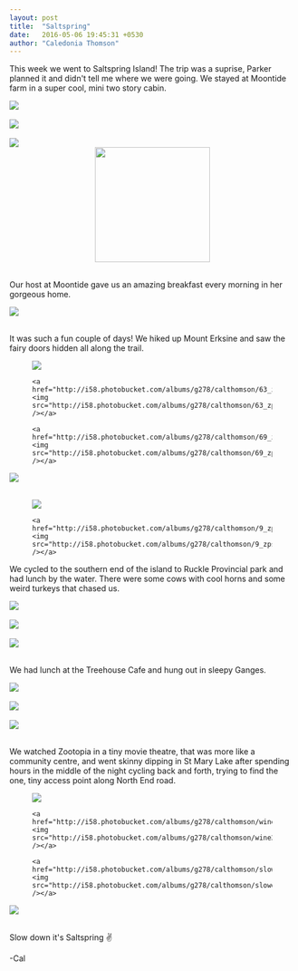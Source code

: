 ```yaml
---
layout: post
title:  "Saltspring"
date:   2016-05-06 19:45:31 +0530
author: "Caledonia Thomson"
---
```


This week we went to Saltspring Island! The trip was a suprise, Parker planned it and didn't tell me where we were going. We stayed at Moontide farm in a super cool, mini two story cabin.

<div class="col-sm-6">
<div class="row">
	<a href="http://i58.photobucket.com/albums/g278/calthomson/1_zpsoavpqlyz.jpg"><div class="col-sm-12"><img src="http://i58.photobucket.com/albums/g278/calthomson/1_zpsoavpqlyz.jpg" /></div></a>
</div>
<br>

<div class="row">
	<a href="http://i58.photobucket.com/albums/g278/calthomson/2_zpso1im9xkf.jpg"><div class="col-sm-12"><img src="http://i58.photobucket.com/albums/g278/calthomson/2_zpso1im9xkf.jpg" /></div></a>
</div>
<br>

<div class="row">
	<a href="http://i58.photobucket.com/albums/g278/calthomson/3_zps3wwj9v4o.jpg"><div class="col-sm-12"><img src="http://i58.photobucket.com/albums/g278/calthomson/3_zps3wwj9v4o.jpg" /></div></a>
</div>
</div>

<div class="col-sm-6">
<center>
<a href="http://i58.photobucket.com/albums/g278/calthomson/4_zpsadtghqdj.jpg"><img width="203px" src="http://i58.photobucket.com/albums/g278/calthomson/4_zpsadtghqdj.jpg" /></a>
</center>
<br>
</div>

Our host at Moontide gave us an amazing breakfast every morning in her gorgeous home.

<div class="row">                   
	<a href="http://i58.photobucket.com/albums/g278/calthomson/6_zpsoewv5rlw.jpg"><img src="http://i58.photobucket.com/albums/g278/calthomson/6_zpsoewv5rlw.jpg" /></a>
</div>  
<br>

It was such a fun couple of days! We hiked up Mount Erksine and saw the fairy doors hidden all along the trail. 

<figure class="third">
	<a href="http://i58.photobucket.com/albums/g278/calthomson/66_zpsewmyvgin.jpg"><img src="http://i58.photobucket.com/albums/g278/calthomson/66_zpsewmyvgin.jpg" /></a>  
                                       
    <a href="http://i58.photobucket.com/albums/g278/calthomson/63_zps9i1idnoa.jpg"><img src="http://i58.photobucket.com/albums/g278/calthomson/63_zps9i1idnoa.jpg" /></a> 

    <a href="http://i58.photobucket.com/albums/g278/calthomson/69_zpslsogcdt9.jpg"><img src="http://i58.photobucket.com/albums/g278/calthomson/69_zpslsogcdt9.jpg" /></a>               
</figure>

<div class="row">                   
	<a href="http://i58.photobucket.com/albums/g278/calthomson/7_zpskuyvkz6t.jpg"><img src="http://i58.photobucket.com/albums/g278/calthomson/7_zpskuyvkz6t.jpg" /></a> 
</div>  
<br>

<figure class="half">              
	<a href="http://i58.photobucket.com/albums/g278/calthomson/95_zpsnvay7b8x.jpg"><img src="http://i58.photobucket.com/albums/g278/calthomson/95_zpsnvay7b8x.jpg" /></a> 

	<a href="http://i58.photobucket.com/albums/g278/calthomson/9_zpsxidhpb4f.jpg"><img src="http://i58.photobucket.com/albums/g278/calthomson/9_zpsxidhpb4f.jpg" /></a> 
</figure>

We cycled to the southern end of the island to Ruckle Provincial park and had lunch by the water. There were some cows with cool horns and some weird turkeys that chased us.

<div class="row">              
	<a href="http://i58.photobucket.com/albums/g278/calthomson/999_zpsupgq0rvr.jpg"><img src="http://i58.photobucket.com/albums/g278/calthomson/999_zpsupgq0rvr.jpg" /></a> 
</div>
<br>

<div class="row">
	<a href="http://i58.photobucket.com/albums/g278/calthomson/11_zpstdfqsauw.jpg"><div class="col-sm-12"><img src="http://i58.photobucket.com/albums/g278/calthomson/11_zpstdfqsauw.jpg" /></div></a>
</div>
<br>

<div class="row">
	<a href="http://i58.photobucket.com/albums/g278/calthomson/12_zpsxmlmmbmi.jpg"><div class="col-sm-12"><img src="http://i58.photobucket.com/albums/g278/calthomson/12_zpsxmlmmbmi.jpg" /></div></a>
</div>
<br>

We had lunch at the Treehouse Cafe and hung out in sleepy Ganges.

<div class="row">
<a href="http://i58.photobucket.com/albums/g278/calthomson/16_zpsfdths6o1.jpg"><img src="http://i58.photobucket.com/albums/g278/calthomson/16_zpsfdths6o1.jpg" /></a> 
</div>
<br>

<div class="row">
	<a href="http://i58.photobucket.com/albums/g278/calthomson/15_zpsiu8fzrxu.jpg"><img src="http://i58.photobucket.com/albums/g278/calthomson/15_zpsiu8fzrxu.jpg" /></a> 
</div>
<br>

<div class="row">
	<a href="http://i58.photobucket.com/albums/g278/calthomson/17_zpsjd3nqn67.jpg"><div class="col-sm-12"><img src="http://i58.photobucket.com/albums/g278/calthomson/17_zpsjd3nqn67.jpg" /></div></a>
</div>
<br>

We watched Zootopia in a tiny movie theatre, that was more like a community centre, and went skinny dipping in St Mary Lake after spending hours in the middle of the night cycling back and forth, trying to find the one, tiny access point along North End road.

<figure class="third">
	<a href="http://i58.photobucket.com/albums/g278/calthomson/wine1_zpsevsjlytr.jpg"><img src="http://i58.photobucket.com/albums/g278/calthomson/wine1_zpsevsjlytr.jpg" /></a>  
                                       
    <a href="http://i58.photobucket.com/albums/g278/calthomson/wine2_zpsrmdtgirj.jpg"><img src="http://i58.photobucket.com/albums/g278/calthomson/wine2_zpsrmdtgirj.jpg" /></a> 

    <a href="http://i58.photobucket.com/albums/g278/calthomson/slowdown_zpsrxse8hve.jpg"><img src="http://i58.photobucket.com/albums/g278/calthomson/slowdown_zpsrxse8hve.jpg" /></a>               
</figure> 

<div class="row">
	<a href="http://i58.photobucket.com/albums/g278/calthomson/14_zpsolj3acg2.jpg"><div class="col-sm-12"><img src="http://i58.photobucket.com/albums/g278/calthomson/14_zpsolj3acg2.jpg" /></div></a>
</div>
<br> 

Slow down it's Saltspring ✌

-Cal
